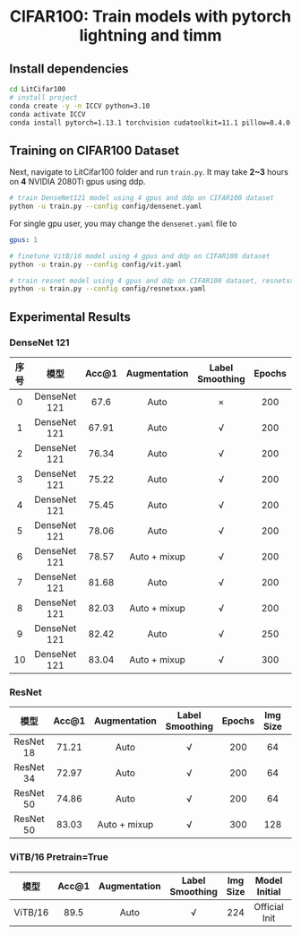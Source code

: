 <div align="center">    
 
# CIFAR100: Train models with pytorch lightning and timm 
</div>


## Install dependencies   
```bash
cd LitCifar100
# install project   
conda create -y -n ICCV python=3.10
conda activate ICCV
conda install pytorch=1.13.1 torchvision cudatoolkit=11.1 pillow=8.4.0 -c pytorch -c nvidia
 ```


 ## Training on CIFAR100 Dataset
Next, navigate to LitCifar100 folder and run `train.py`. It may take **2~3** hours on **4** NVIDIA 2080Ti gpus using ddp.

```bash
# train DenseNet121 model using 4 gpus and ddp on CIFAR100 dataset
python -u train.py --config config/densenet.yaml
```
For single gpu user, you may change the `densenet.yaml` file to
```yaml
gpus: 1
```

```bash
# finetune VitB/16 model using 4 gpus and ddp on CIFAR100 dataset
python -u train.py --config config/vit.yaml
```

```bash
# train resnet model using 4 gpus and ddp on CIFAR100 dataset, resnetxxx need to be replaced by specific model names,like resnet18.
python -u train.py --config config/resnetxxx.yaml
```


## Experimental Results 

### DenseNet 121

| 序号  |      模型      | Acc@1 | Augmentation | Label Smoothing | Epochs | Img Size | Model<br>Initial |    Scheduler     |
| :-: | :----------: | :---: | :----------: | :-------------: | :----: | :------: | :--------------: | :--------------: |
|  0  | DenseNet 121 | 67.6  |     Auto     |        ×        |  200   |    32    |  Official Init   |      StepLR      |
|  1  | DenseNet 121 | 67.91 |     Auto     |        √        |  200   |    32    |  Official Init   |      StepLR      |
|  2  | DenseNet 121 | 76.34 |     Auto     |        √        |  200   |    64    |  Official Init   |      StepLR      |
|  3  | DenseNet 121 | 75.22 |     Auto     |        √        |  200   |    64    |  Official Init   | Reduce on Plateu |
|  4  | DenseNet 121 | 75.45 |     Auto     |        √        |  200   |    64    |   Xaiver Init    |      StepLR      |
|  5  | DenseNet 121 | 78.06 |     Auto     |        √        |  200   |    64    |  Official Init   |  Warmup+Cosine   |
|  6  | DenseNet 121 | 78.57 | Auto + mixup |        √        |  200   |    64    |  Official Init   |  Warmup+Cosine   |
|  7  | DenseNet 121 | 81.68 |     Auto     |        √        |  200   |   128    |  Official Init   |  Warmup+Cosine   |
|  8  | DenseNet 121 | 82.03 | Auto + mixup |        √        |  200   |   128    |  Official Init   |  Warmup+Cosine   |
|  9  | DenseNet 121 | 82.42 |     Auto     |        √        |  250   |   128    |  Official Init   |  Warmup+Cosine   |
| 10  | DenseNet 121 | 83.04 | Auto + mixup |        √        |  300   |   128    |  Official Init   |  Warmup+Cosine   |

### ResNet
|    模型     | Acc@1 | Augmentation | Label Smoothing | Epochs | Img Size | Model<br>Initial |   Scheduler   |
| :-------: | :---: | :----------: | :-------------: | :----: | :------: | :--------------: | :-----------: |
| ResNet 18 | 71.21 |     Auto     |        √        |  200   |    64    |  Official Init   |    StepLR     |
| ResNet 34 | 72.97 |     Auto     |        √        |  200   |    64    |  Official Init   |    StepLR     |
| ResNet 50 | 74.86 |     Auto     |        √        |  200   |    64    |  Official Init   |    StepLR     |
| ResNet 50 | 83.03 | Auto + mixup |        √        |  300   |   128    |  Official Init   | Warmup+Cosine |

### ViTB/16 Pretrain=True
|   模型    | Acc@1 | Augmentation | Label Smoothing | Img Size | Model<br>Initial | Scheduler |
| :-----: | :---: | :----------: | :-------------: | :------: | :--------------: | :-------: |
| ViTB/16 | 89.5  |     Auto     |        √        |   224    |  Official Init   |  StepLR   |